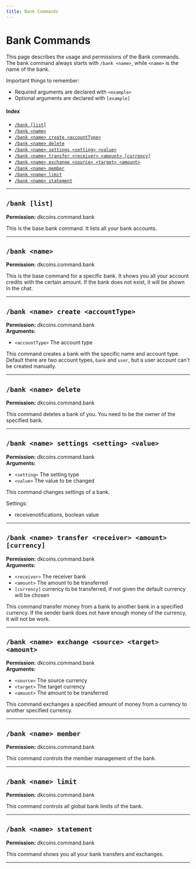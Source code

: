 ```yaml
---
title: Bank Commands
---
```


# Bank Commands

This page describes the usage and permissions of the Bank commands. The bank command always 
starts with `/bank <name>`, while `<name>` is the name of the bank.

Important things to remember:
* Required arguments are declared with ```<example>```
* Optional arguments are declared with ```[example]```

#### Index

* [```/bank [list]```](#bank-list)
* [```/bank <name>```](#bank-name)
* [```/bank <name> create <accountType>```](#bank-name-create-accounttype)
* [```/bank <name> delete```](#bank-name-delete)
* [```/bank <name> settings <setting> <value>```](#bank)
* [```/bank <name> transfer <receiver> <amount> [currency]```](#bank)
* [```/bank <name> exchange <source> <target> <amount>```](#bank)
* [```/bank <name> member```](#bank)
* [```/bank <name> limit```](#bank)
* [```/bank <name> statement```](#bank)
***

## **```/bank [list]```**

**Permission:** dkcoins.command.bank<br />

This is the base bank command. It lists all your bank accounts.

***

## **```/bank <name>```**

**Permission:** dkcoins.command.bank<br />

This is the base command for a specific bank. It shows you all your account credits with the certain amount.
If the bank does not exist, it will be shown in the chat. 

***

## **```/bank <name> create <accountType>```**

**Permission:** dkcoins.command.bank<br />
**Arguments:**

* `<accountType>` The account type

This command creates a bank with the specific name and account type.
Default there are two account types, `bank` and `user`, but a user account can't be created manually.

***

## **```/bank <name> delete```**

**Permission:** dkcoins.command.bank<br />

This command deletes a bank of you. You need to be the owner of the specified bank.

***

## **```/bank <name> settings <setting> <value>```**

**Permission:** dkcoins.command.bank<br />
**Arguments:**

* `<setting>` The setting type
* `<value>` The value to be changed

This command changes settings of a bank.

Settings:
* receivenotifications, boolean value

***

## **```/bank <name> transfer <receiver> <amount> [currency]```**

**Permission:** dkcoins.command.bank<br />
**Arguments:**

* `<receiver>` The receiver bank
* `<amount>` The amount to be transferred
* `[currency]` currency to be transferred, if not given the default currency will be chosen

This command transfer money from a bank to another bank in a specified currency. If the sender bank does not have enough
money of the currency, it will not be work.

***

## **```/bank <name> exchange <source> <target> <amount>```**

**Permission:** dkcoins.command.bank<br />
**Arguments:**

* `<source>` The source currency
* `<target>` The target currency
* `<amount>` The amount to be transferred

This command exchanges a specified amount of money from a currency to another specified currency.

***

## **```/bank <name> member```**

**Permission:** dkcoins.command.bank<br />

This command controls the member management of the bank.

***

## **```/bank <name> limit```**

**Permission:** dkcoins.command.bank<br />

This command controls all global bank limits of the bank.

***

## **```/bank <name> statement```**

**Permission:** dkcoins.command.bank<br />

This command shows you all your bank transfers and exchanges.

***
